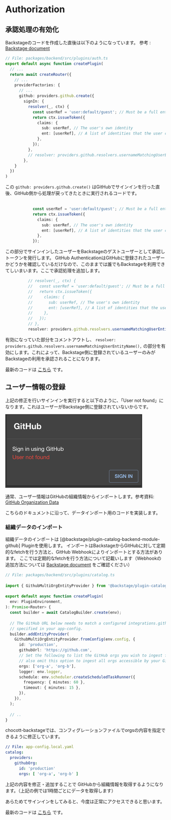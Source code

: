 # Authorization

## 承認処理の有効化

Backstageのコードを作成した直後は以下のようになっています。
参考 : [Backstage document](https://backstage.io/docs/auth/identity-resolver)


```typescript
// File: packages/backend/src/plugins/auth.ts
export default async function createPlugin(
  // ...
  return await createRouter({
    // ...
    providerFactories: {
      // ...
      github: providers.github.create({
        signIn: {
          resolver(_, ctx) {
            const userRef = 'user:default/guest'; // Must be a full entity reference
            return ctx.issueToken({
              claims: {
                sub: userRef, // The user's own identity
                ent: [userRef], // A list of identities that the user claims ownership through
              },
            });
          },
          // resolver: providers.github.resolvers.usernameMatchingUserEntityName(),
        },
    }
  })
)
```

この `github: providers.github.create()` はGitHubでサインインを行った直後、GitHub側から処理が戻ってきたときに実行されるコードです。

```typescript

            const userRef = 'user:default/guest'; // Must be a full entity reference
            return ctx.issueToken({
              claims: {
                sub: userRef, // The user's own identity
                ent: [userRef], // A list of identities that the user claims ownership through
              },
            });

```

この部分でサインインしたユーザーをBackstageのゲストユーザーとして承認しトークンを発行します。
GitHub AuthenticationはGitHubに登録されたユーザーかどうかを確認しているだけなので、このままでは誰でもBackstageを利用できてしいまいます。ここで承認処理を追加します。

```typescript
          // resolver(_, ctx) {
          //   const userRef = 'user:default/guest'; // Must be a full entity reference
          //   return ctx.issueToken({
          //     claims: {
          //       sub: userRef, // The user's own identity
          //       ent: [userRef], // A list of identities that the user claims ownership through
          //     },
          //   });
          // },
          resolver: providers.github.resolvers.usernameMatchingUserEntityName(),

```

有効になっていた部分をコメントアウトし、 `resolver: providers.github.resolvers.usernameMatchingUserEntityName(),` の部分を有効にします。これによって、Backstage側に登録されているユーザーのみがBackstageの利用を承認されることになります。

最新のコードは [こちら](https://github.com/ap-communications/chocott-backstage/blob/main/packages/backend/src/plugins/auth.ts) です。

## ユーザー情報の登録

上記の修正を行いサインインを実行すると以下のように、「User not found」になります。これはユーザーがBackstage側に登録されていないからです。

![Siginin, user not found](signin-user-not-found.png)

通常、ユーザー情報はGitHubの組織情報からインポートします。参考資料: [GitHub Organization Data](https://backstage.io/docs/integrations/github/org)

こちらのドキュメントに沿って、データインポート用のコードを実装します。

### 組織データのインポート

組織データのインポートは [@backstage/plugin-catalog-backend-module-github] Pluginを使用します。
インポートはBackstageからGitHubに対して定期的なfetchを行う方法と、GitHub Webhookによりインポートとする方法があります。
ここでは定期的なfetchを行う方法について記載いします（Webhookの追加方法については [Backstage document](https://backstage.io/docs/integrations/github/org/#installation-with-events-support) をご確認ください）


```typescript
// File: packages/backend/src/plugins/catalog.ts

import { GithubMultiOrgEntityProvider } from '@backstage/plugin-catalog-backend-module-github';

export default async function createPlugin(
  env: PluginEnvironment,
): Promise<Router> {
  const builder = await CatalogBuilder.create(env);

  // The GitHub URL below needs to match a configured integrations.github entry
  // specified in your app-config.
  builder.addEntityProvider(
    GithubMultiOrgEntityProvider.fromConfig(env.config, {
      id: 'production',
      githubUrl: 'https://github.com',
      // Set the following to list the GitHub orgs you wish to ingest from. You can
      // also omit this option to ingest all orgs accessible by your GitHub integration
      orgs: ['org-a', 'org-b'],
      logger: env.logger,
      schedule: env.scheduler.createScheduledTaskRunner({
        frequency: { minutes: 60 },
        timeout: { minutes: 15 },
      }),
    }),
  );

  // ..
}

```


chocott-backstageでは、コンフィグレーションファイルでorgsの内容を指定できるように修正しています。

```yaml
// File: app-config.local.yaml
catalog:
  providers:
    githubOrg:
      id: 'production'
      orgs: [ 'org-a', 'org-b' ]

```

上記の内容を修正・追加することで GitHubから組織情報を取得するようになります。（上記の例では1時間ごとにデータを取得します）

あらためてサインインをしてみると、今度は正常にアクセスできると思います。

最新のコードは [こちら](https://github.com/ap-communications/chocott-backstage/blob/main/packages/backend/src/plugins/catalog.ts) です。
